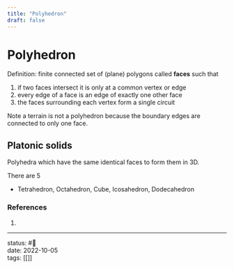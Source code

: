 ```yaml
---
title: "Polyhedron"
draft: false
---
```

# Polyhedron
Definition: finite connected set of (plane) polygons called **faces** such that
1. if two faces intersect it is only at a common vertex or edge
2. every edge of a face is an edge of exactly one other face
3. the faces surrounding each vertex form a single circuit

Note a terrain is not a polyhedron because the boundary edges are connected to only one face.

## Platonic solids
Polyhedra which have the same identical faces to form them in 3D.

There are 5
- Tetrahedron, Octahedron, Cube, Icosahedron, Dodecahedron

### References
1. 

---
status: #🌱             
date: 2022-10-05           
tags: [[]]           